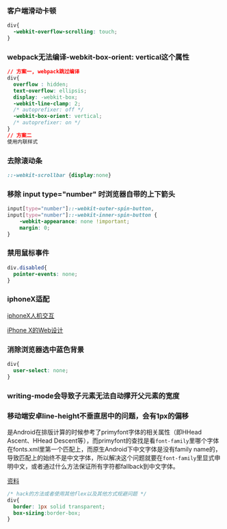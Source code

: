 ### 客户端滑动卡顿
```css
div{
  -webkit-overflow-scrolling: touch;
}
```


### webpack无法编译-webkit-box-orient: vertical这个属性
```css
// 方案一, webpack跳过编译
div{
  overflow : hidden;
  text-overflow: ellipsis;
  display: -webkit-box;
  -webkit-line-clamp: 2; 
  /* autoprefixer: off */
  -webkit-box-orient: vertical;
  /* autoprefixer: on */
}
// 方案二
使用内联样式
```


### 去除滚动条
```css
::-webkit-scrollbar {display:none}
```


### 移除 input type="number" 时浏览器自带的上下箭头
```css
input[type="number"]::-webkit-outer-spin-button,
input[type="number"]::-webkit-inner-spin-button {
    -webkit-appearance: none !important;
    margin: 0;
}
```


### 禁用鼠标事件
```css
div.disabled{
  pointer-events: none;
}
```


### iphoneX适配
[iphoneX人机交互](https://developer.apple.com/design/human-interface-guidelines/ios/overview/iphone-x/)

[iPhone X的Web设计](https://www.w3cplus.com/mobile/designing-websites-for-iphone-x.html)


### 消除浏览器选中蓝色背景
```css
div{
  user-select: none;
}
```


### writing-mode会导致子元素无法自动撑开父元素的宽度


### 移动端安卓line-height不垂直居中的问题，会有1px的偏移
是Android在排版计算的时候参考了primyfont字体的相关属性（即HHead Ascent、HHead Descent等），而primyfont的查找是看`font-family`里哪个字体在fonts.xml里第一个匹配上，而原生Android下中文字体是没有family name的，导致匹配上的始终不是中文字体，所以解决这个问题就要在`font-family`里显式申明中文，或者通过什么方法保证所有字符都fallback到中文字体。

[资料](https://www.zhihu.com/question/39516424/answer/274374076)

```css
/* hack的方法或者使用其他flex以及其他方式规避问题 */
div{
  border: 1px solid transparent;
  box-sizing:border-box;
}
```






